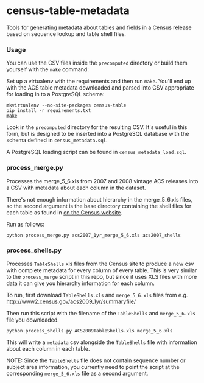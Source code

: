 census-table-metadata
=====================

Tools for generating metadata about tables and fields in a Census release
based on sequence lookup and table shell files.

### Usage ###

You can use the CSV files inside the `precomputed` directory or build them
yourself with the `make` command:

Set up a virtualenv with the requirements and then run `make`. You'll end up
with the ACS table metadata downloaded and parsed into CSV appropriate for
loading in to a PostgreSQL schema:

```
mkvirtualenv --no-site-packages census-table
pip install -r requirements.txt
make
```

Look in the `precomputed` directory for the resulting CSV. It's useful in this
form, but is designed to be inserted into a PostgreSQL database with the schema
defined in `census_metadata.sql`.

A PostgreSQL loading script can be found in `census_metadata_load.sql`.

### process_merge.py ###

Processes the merge_5_6.xls from 2007 and 2008 vintage ACS releases into a CSV
with metadata about each column in the dataset.

There's not enough information about hierarchy in the merge_5_6.xls files, so the
second argument is the base directory containing the shell files for each table
as found in [on the Census website](http://www2.census.gov/acs/downloads/shells/2007/Detailed_Tables/).

Run as follows:

    python process_merge.py acs2007_1yr_merge_5_6.xls acs2007_shells

### process_shells.py ###

Processes `TableShells` xls files from the Census site to produce a new csv
with complete metadata for every column of every table. This is very similar
to the `process_merge` script in this repo, but since it uses XLS files with
more data it can give you hierarchy information for each column.

To run, first download `TableShells.xls` and `merge_5_6.xls` files from e.g.
http://www2.census.gov/acs2009_1yr/summaryfile/

Then run this script with the filename of the `TableShells` and `merge_5_6.xls`
file you downloaded.

    python process_shells.py ACS2009TableShells.xls merge_5_6.xls

This will write a `metadata` csv alongside the `TableShells` file with information
about each column in each table.

NOTE: Since the `TableShells` file does not contain sequence number or subject area
information, you currently need to point the script at the corresponding
`merge_5_6.xls` file as a second argument.
